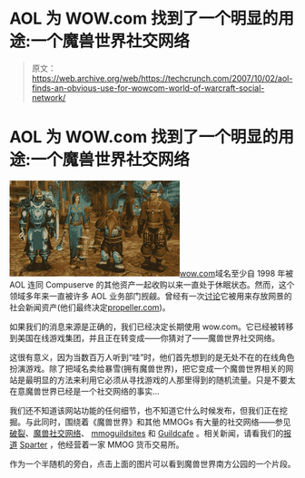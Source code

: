 # AOL 为 WOW.com 找到了一个明显的用途:一个魔兽世界社交网络 

> 原文：<https://web.archive.org/web/https://techcrunch.com/2007/10/02/aol-finds-an-obvious-use-for-wowcom-world-of-warcraft-social-network/>

# AOL 为 WOW.com 找到了一个明显的用途:一个魔兽世界社交网络

[![](img/680234a65e60a6779e674a840193f613.png)](https://web.archive.org/web/20230219040249/http://www.comedycentral.com/motherload/player.jhtml?ml_video=76280&ml_collection=&ml_gateway=&ml_gateway_id=&ml_comedian=&ml_runtime=&ml_context=show&ml_origin_url=%2Fmotherload%2Findex.jhtml%3Fml_video%3D76280&ml_playlist=&lnk=&is_large=true)[wow.com](https://web.archive.org/web/20230219040249/http://www.wow.com/)域名至少自 1998 年被 AOL 连同 Compuserve 的其他资产一起收购以来一直处于休眠状态。然而，这个领域多年来一直被许多 AOL 业务部门觊觎。曾经有一次[讨论](https://web.archive.org/web/20230219040249/https://techcrunch.com/2007/08/31/update-on-netscapecom-its-done-possibly-moving-to-wowcom/)它被用来存放网景的社会新闻资产(他们最终决定[propeller.com](https://web.archive.org/web/20230219040249/https://techcrunch.com/2007/09/11/propeller-will-be-the-new-netscape-digg-clone/))。

如果我们的消息来源是正确的，我们已经决定长期使用 wow.com。它已经被转移到美国在线游戏集团，并且正在转变成——你猜对了——魔兽世界社交网络。

这很有意义，因为当数百万人听到“哇”时，他们首先想到的是无处不在的在线角色扮演游戏。除了把域名卖给暴雪(拥有魔兽世界)，把它变成一个魔兽世界相关的网站是最明显的方法来利用它必须从寻找游戏的人那里得到的随机流量。只是不要太在意魔兽世界已经是一个社交网络的事实…

我们还不知道该网站功能的任何细节，也不知道它什么时候发布，但我们正在挖掘。与此同时，围绕着《魔兽世界》和其他 MMOGs 有大量的社交网络——参见[破裂](https://web.archive.org/web/20230219040249/http://www.crunchbase.com/company/rupture)、[魔兽社交网络](https://web.archive.org/web/20230219040249/http://www.warcraftsocial.com/)、 [mmoguildsites](https://web.archive.org/web/20230219040249/http://www.mmoguildsites.com/) 和 [Guildcafe](https://web.archive.org/web/20230219040249/http://www.guildcafe.com/) 。相关新闻，请看我们的[报道](https://web.archive.org/web/20230219040249/https://techcrunch.com/2007/06/12/sparter-launches-go-buy-some-world-of-warcraft-gold/) [Sparter](https://web.archive.org/web/20230219040249/http://www.crunchbase.com/company/sparter) ，他经营着一家 MMOG 货币交易所。

作为一个半随机的旁白，点击上面的图片可以看到魔兽世界南方公园的一个片段。